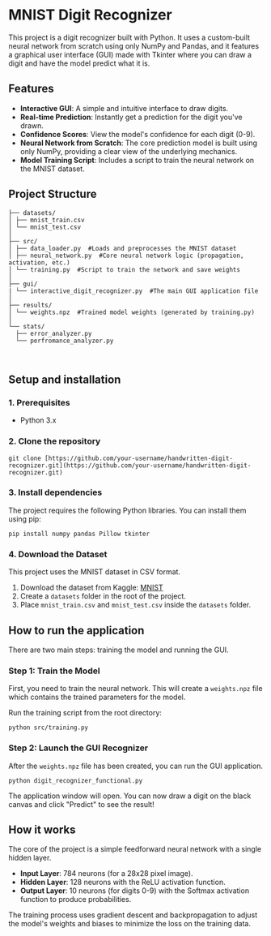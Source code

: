 # MNIST Digit Recognizer
This project is a digit recognizer built with Python. It uses a custom-built neural network from scratch using only NumPy and Pandas, and it features a graphical user interface (GUI) made with Tkinter where 
you can draw a digit and have the model predict what it is.

## Features
- **Interactive GUI**: A simple and intuitive interface to draw digits.
- **Real-time Prediction**: Instantly get a prediction for the digit you've drawn.
- **Confidence Scores**: View the model's confidence for each digit (0-9).
- **Neural Network from Scratch**: The core prediction model is built using only NumPy, providing a clear view of the underlying mechanics.
- **Model Training Script**: Includes a script to train the neural network on the MNIST dataset.

## Project Structure
```
├── datasets/
│ ├── mnist_train.csv
│ └── mnist_test.csv
│
├── src/
│ ├── data_loader.py  #Loads and preprocesses the MNIST dataset
│ ├── neural_network.py  #Core neural network logic (propagation, activation, etc.)
│ └── training.py  #Script to train the network and save weights
│
├── gui/
| └── interactive_digit_recognizer.py  #The main GUI application file
│
├── results/
│ └── weights.npz  #Trained model weights (generated by training.py)
│
└── stats/
  ├── error_analyzer.py
  └── perfromance_analyzer.py



```

## Setup and installation
### 1. Prerequisites
- Python 3.x
### 2. Clone the repository
```
git clone [https://github.com/your-username/handwritten-digit-recognizer.git](https://github.com/your-username/handwritten-digit-recognizer.git)
```
### 3. Install dependencies
The project requires the following Python libraries. You can install them using pip:
```
pip install numpy pandas Pillow tkinter
```
### 4. Download the Dataset
This project uses the MNIST dataset in CSV format.
1. Download the dataset from Kaggle: [MNIST](https://www.kaggle.com/datasets/oddrationale/mnist-in-csv)
2. Create a ```datasets``` folder in the root of the project.
3. Place ```mnist_train.csv``` and ```mnist_test.csv``` inside the ```datasets``` folder.

## How to run the application
There are two main steps: training the model and running the GUI.
### Step 1: Train the Model
First, you need to train the neural network. This will create a ```weights.npz``` file which contains the trained parameters for the model.

Run the training script from the root directory:

```python src/training.py```
### Step 2: Launch the GUI Recognizer
After the ```weights.npz``` file has been created, you can run the GUI application.

```python digit_recognizer_functional.py```

The application window will open. You can now draw a digit on the black canvas and click "Predict" to see the result!
## How it works
The core of the project is a simple feedforward neural network with a single hidden layer.
- **Input Layer**: 784 neurons (for a 28x28 pixel image).
- **Hidden Layer**: 128 neurons with the ReLU activation function.
- **Output Layer**: 10 neurons (for digits 0-9) with the Softmax activation function to produce probabilities.

The training process uses gradient descent and backpropagation to adjust the model's weights and biases to minimize the loss on the training data.
